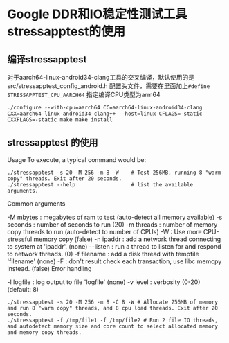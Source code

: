 # Google DDR和IO稳定性测试工具stressapptest的使用

## 编译stressapptest

对于aarch64-linux-android34-clang工具的交叉编译，默认使用的是src/stressapptest_config_android.h 配置头文件，需要在里面加上`#define STRESSAPPTEST_CPU_AARCH64` 指定编译CPU类型为arm64

`./configure --with-cpu=aarch64 CC=aarch64-linux-android34-clang CXX=aarch64-linux-android34-clang++ --host=linux CFLAGS=-static CXXFLAGS=-static
make
make install`

## stressapptest 的使用

Usage
To execute, a typical command would be:

```Shell
./stressapptest -s 20 -M 256 -m 8 -W    # Test 256MB, running 8 "warm copy" threads. Exit after 20 seconds.
./stressapptest --help                  # list the available arguments.
```

Common arguments

-M mbytes : megabytes of ram to test (auto-detect all memory available)
-s seconds : number of seconds to run (20)
-m threads : number of memory copy threads to run (auto-detect to number of CPUs)
-W : Use more CPU-stressful memory copy (false)
-n ipaddr : add a network thread connecting to system at 'ipaddr'. (none)
--listen : run a thread to listen for and respond to network threads. (0)
-f filename : add a disk thread with tempfile 'filename' (none)
-F : don't result check each transaction, use libc memcpy instead. (false)
Error handling

-l logfile : log output to file 'logfile' (none)
-v level : verbosity (0-20) (default: 8)

```Shell
./stressapptest -s 20 -M 256 -m 8 -C 8 -W # Allocate 256MB of memory and run 8 "warm copy" threads, and 8 cpu load threads. Exit after 20 seconds.
./stressapptest -f /tmp/file1 -f /tmp/file2 # Run 2 file IO threads, and autodetect memory size and core count to select allocated memory and memory copy threads.
```
